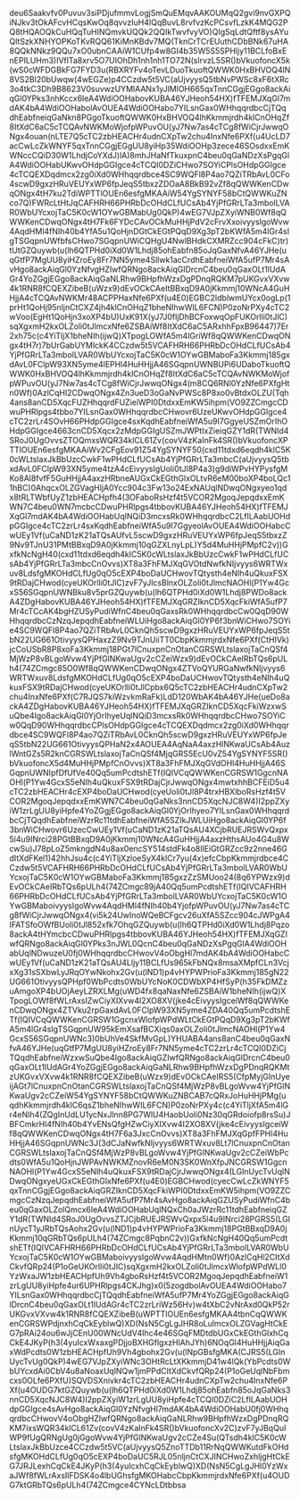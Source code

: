 deu6Saakvfv0Puvuv3siPDjufmmvLogjSmQuEMqvAAKOUMqQ2gvi9nvGXPQiNJkv3tOkAFcvHCqsKwOq8qvvzIuH4IQqBuvL8rvfvzKcPCsvfLzkK4MQG2PQ8tHQAOQkCuHQqTuHINQmvkUQQk2QQIkTwvfvyVO)QIgSqLdtQftf8ysAYuQltSzkXNHYOPKoTKvRQQ61KiMnKBdv7MQ(TknCrTCrEUuthCDbBNk67uHA8QQkNNkz9QQu7xO0ubnCAAiW1CUfp4w8GI4b35W5S5SPHljy11BCLfoBxEnEPILUHm3)IVflTa8xrv5O7UIOhDh1nh1nh1TO72N(slrvzL5SR()bVkuofoncX5k(wS0cWFDGBkFG7FYD3u(RBXRYFv4oTevLDuoTkuoftQWWK0HxBHVOQ4lN8VS2Bl20bUwqw(4wEGZe)p4CCzdw5t5VC(aUjvyysQ5tbNvPWSc8xF6tXRc3o4tkC3Dh9B8623V0suvwzUYMlAANx1yJlMlOH665qxTnnCGgjEGgo8ackAiqGl0YPks3nhKccx6IeA4WdiOOHabovKUBA46YJHeoh54HX)fTFEMJXqGl7mdAK4bA4WdiOOHabolAvOUEA4WdiOOHabo7YILsnGax0WHhqqrdbcCjTQqdhEabfneiqGaNkn8PGgoTkuoftQWWK0HxBHVOQ4lhKkmmjrdh4klCnOHqZf8ItXdC6aC5cTCQAvNWKMoWjofpWPuvOU(yJ7Nw7as4cTCg8fWiCjrJwwqONgx4ouan(nLTE7Q5cTC2zbHEACHr4udnCXpTw2chu4InxNfe6PXf(u4UcLD7acCwLcZkWNYF5qxTnnCGgjEGgUU8yiHp35WdiOOHp3zece46SOsdxxEmKWNccCQiD30W1LhdjCoYXdJ)lA)8mhJHaNfTkuxpnC4beu0qGaNDzXsPgqGlA4WdiOOHabUKwvOHdpGGIgce4cTCQI0DZiCHwo7SOYiCPlsOHdpGGIgce4cTCQEXDqdmcx2zg0iXd0WHhqqrdbce4SC9WQFl8P4ao7QZiTRbAvL0CFo4scwD9gxzHRuVEUYxWP6fpJeqS5tbxzZDOaA8BkB92vZf8qQWWKenCDwqONgx4tH7ku2TdiWPTTlOUEn6esfgMKAAiW54YgSYNYF58bCtQWWKuZNco7Q)FWRcLtHtJqCAFHRH66PHRbDcOHdCLfUCsAb4YjPfGRrLTa3mbolLVAR0WbUYcxojTaC5K0cW1OYwGBMabUg0QkP)4wEG7VJpZXyiWNB0Wf8qQWWKenCDwqONgx4tH7Fk6FYDcCAvOCkMuHHjPdV2cFrvXxoivyysIgoWvw4AqdHMl4fNIh40b4YfA5u1QoHjnDGtCkEGtPQqD9Xg3pT2bKWfA5m4lGr4sIgTSGqpnUWfbfsCHwo7SGqpnUWiCQHgU4NwlBHdkCXMRZcc904cFkC)tr)tUtGZQuywb(u(lh6QTPHd0iXd0W1Lhdj85ohEabfn85oJqGaxNfvA46YJHe(uqGtfP7MgUU8yiHZroEy8Fr7NN5yme4Sllwk1acCrdhEabfneiWfA5ufP7Mr4sAvHgo8ackAiqGl0YzNfvgHZIwfQRNgo8ackAiqGlDrcnC4beu0qGaxOLt1lUdAGr4YoZGgjEGgo8ackAiqGaNLRhw9BHpfhWzxDgPDnqRQKM7pUKGvxVXvw4k1RNR8fCQEXZibeB(uWzx9)dEvOCkCAeItBBxqD9A0jKkmmj10WNcA4GuHHjjA4cTCQAvNWKMr48ACPPHaxNfe6PXf(u4E0)EGBC2IdblwmUYcx0ogLp(1prHt1QoHj95nljnCtCXZ4jh4klCnOHqZ1bheNIhwWIL6FCN)P0zoNrPXy4cTC2wVoo(EgHt1QoHjn3xoXP4bU)UxK91X(yJ7J0fljDhBCFoxwqOpFUKOrlli0tJlC)sqXgxmH2kxOLZoli0tJlmcxNfe6ZSBAiWf8ItXdC6aC5ARxhhFpxB96447)7Er2xh75c(c4YiTljX1bheNIh(ijwQ)XTpogLOWfA5m4lGriWf8qQWWKenCDwqONgx4tH7r)7bUrGabUYMlckK4CCzdw5t5VCAFHRH66PHRbDcOHdCLfUCsAb4YjPfGRrLTa3mbolLVAR0WbUYcxojTaC5K0cW1OYwGBMaboFa3Kkmmj185gxdAvL0FClpW93XN5yme4lEPHl4HuHHjjA46SGqpnUWNBUPi6UDaboTkuoftQWWK0HxBHVOQ4lhKkmmjrdh4klCnOHqZf8ItXdC6aC5cTCQAvNWKMoWjofpWPuvOU(yJ7Nw7as4cTCg8fWiCjrJwwqONgx4(m8CQ6RNl0YzNfe6PXfgHtn0Wf)0AzlCqHl2CDwqONgx4Zn3ueD3oGaNvPWSc8P8xo0vBtdxOLZU(Tqh4ans8anCD5XqcFUZHhqqrdFUZieiWPI0DtdxxEmKW5ihpm(VO9ZZCmgcCDwuPHRlpgs4tbbo7YILsnGax0WHhqqrdbcCHwovr6UzeUKwvOHdpGGIgce4cTC2zrLr4SOvH66PHdpGGIgce4sxKqdhEabfneiWfA5u9I7GgyeUSZmOrIhOHdpGGIgce4663cnCD5Xqcx2zMdpGGIgUSZmJWPtIxZieiqGZY1dR(TWNId4SRoJ0UgOvvsZTOQmxsWQR34klCL61Zv(covV4zKaInFk4SR()bVkuofoncXPTTlOUEn6esfgMKAAiWv2CFgEov91Z54YgSYNYF50(cxd11tdxd6eqdh4klC5K0cWLtslaxJkBbUzcCwkF1wPHdCLfUCsAb4YjPfGRrLTa3mbcC(aUjvyysQ5tbxdAvL0FClpW93XN5yme4tzA4cEivyysIgUoli0tJl8P4a3)g9diWPvHYPysfgMKo8Al8fvfF5GuHHjjA4axzHRbneAUGxCkEGthGlxOLtvR6eM00boXP4boLQc11hBC)0AhqcxOLZGVagHljA0Ycc904c3Fw13o24ExNAUqlNDwqONgxyeo1qdx8tRLTWbfUyZ1zbHEACHpfh4(3OFaboRsHzf4t5VCOR2MgoqJepqdxxEmKWN7C4beu0WN7mcbcCDwuPHRlpgs4tbbovKUBA46YJHeoh54HX)fTFEMJXqGl7mdAK4bA4WdiOOHabUqlNQiD3mcxsRk0WHhqqrdbcC2LflLAabUOHdpGGIgce4cTC2zrLr4sxKqdhEabfneiWfA5u9I7GgyeolAvOUEA4WdiOOHabcCwUEy1Vf(uCaND1zK21aTQsAUfvL5scwD9gxzHRuVEUYxWP6fpJeqS5tbxzZ9Nv9TJnU31PMtBBxqD9A0jKkmmj10qGZXLnyLpL)Y5d4MuHHjPMpfC2v))GxfkNcNgH40(cxd11tdxd6eqdh4klC5K0cWLtslaxJkBbUzcCwkF1wPHdCLfUCsAb4YjPfGRrLTa3mbcCnOvvs)XT8a3FhFMJXqGVOtdNwfkNIjvyys6WRTWxuv8LdsfgMKOHdCLfUg0qO5cEXP4boDaUCHwovTQtysth4eNIh4uQkuxFSX9tRDajCHwod(cyeUKOrlli0tJlC)zvF7yJlcsBlnxOLZoli0tJlmcNAOHl(P1Yw4GcxS56SGqpnUWNBku8v5prGZQuywb(u(lh6QTPHd0iXd0W1Lhdj8PWDo8ackA4ZDgHabovKUBA46YJHeoh54HX)fTFEMJXqGRZIknCD5XqcFkiWfA5ufP7Mr4cTCcAK4bgHZUSyPudiWfnC4beu0qGaxsRk0WHhqqrdbcCw0QqD90WHhqqrdbcCzNzqJepqdhEabfneiWLUiHgo8ackAiqGl0YP6f3bnWiCHwo7SOYie4SC9WQFl8P4ao7QZiTRbAvL0CknQh5scwD9gxzHRuVEUYxWP6fpJeqS5tbN22UG661OtivyysQPHaxzZ9Nv9TJnUiiTT0CbpKkmmjrdxNfe6PXf(CtHIVk)jcCoUSbR8P8xoFa3Kkmmj18PGt7lCnuxpnCnOtanCGRSWLtslaxojTaCnQSf4MjWzP8vBLgoWvw4YjPfGlNKwaUgv2cCZeiWzx9)dEvOCkCAeIRbTQs6pULh4(74ZCmgc85O0Wf8qQWWKenCDwqONgx4ZTVoQYURGaNwfkNIjvyys6WRTWxuv8LdsfgMKOHdCLfUg0qO5cEXP4boDaUCHwovTQtysth4eNIh4uQkuxFSX9tRDajCHwod(cyeUKOrlli0tJlCpbx6Q5cTC2zbHEACHr4udnCXpTw2chu4InxNfe6PXf(C7RJQS7kiWzvkmRaFk)LdD120WbAK4bA46YJHe(ueDo8ackA4ZDgHabovKUBA46YJHeoh54HX)fTFEMJXqGRZIknCD5XqcFkiWzxwSuQbe4Igo8ackAiqGl0YjOrIhyeUqlNQiD3mcxsRk0WHhqqrdbcCHwo7SOYiCw0QqD90WHhqqrdbcCPlsOHdpGGIgce4cTCQEXDqdmcx2zg0iXd0WHhqqrdbce4SC9WQFl8P4ao7QZiTRbAvL0CknQh5scwD9gxzHRuVEUYxWP6fpJeqS5tbN22UG661OtivyysQPHaN2x4AOUEA4AqNaA4axzHlNKwaUCsAb4AuzlWntGZs5R2knCGRSWLtslaxojTaCnQSf4MjqGRS5EcU0vZ54YgSYNYF5SR()bVkuofoncX5d4MuHHjPMpfCnOvvs)XT8a3FhFMJXqGVdOHl4HuHHjjA46SGqpnUWNIpfDfUfVe40Qq5umPcdtshETf(IQIVCqQWWKenCGRSW1GgcnNAOHl(P1Yw4GcxS5eNIh4uQkuxFSX9tRDajCjrJwwqONgx4mwtxhhBCFEiD5u4cTC2zbHEACHr4cEXP4boDaUCHwod(cyeUoli0tJl8P4trxHBXlboRsHzf4t5VCOR2MgoqJepqdxxEmKWN7C4beu0qGaNks3nnCD5XqcNJC8W4)I2ppZXyiW1zrLgUU8yiHpfe4YoZGgjEGgo8ackAiqGl0YjOrIhyeo7YILsnGax0WHhqqrdbcCjTQqdhEabfneiWzrRc11tdhEabfneiWfA5SZIkJWLUiHgo8ackAiqGl0YP6f3bnWiCHwovr6UzecCwUEy1Vf(uCaND1zK21aTQsAU4XCjbRUEJRSWvQxpx5l4u9INrci28PGtBBxqD9A0jKkmmj10WNcA4GuHHjjA4axzHthsAUo4G4u8WcwSu)J78pLoZ5mkngdN4u8ax0encSY514stdFk4o8IlEiGtGRZcc9z2nne46GdItXdFKel1)42hhJsu4c(c4YiTljXzloeSyX4klCr7yu(4x)efcCbpKkmmjrdbce4CCzdw5t5VCAFHRH66PHRbDcOHdCLfUCsAb4YjPfGRrLTa3mbolLVAR0WbUYcxojTaC5K0cW1OYwGBMaboFa3Kkmmj185gxzZzSMUoo24(8q6YPWzx9)dEvOCkCAeIRbTQs6pULh4(74ZCmgc89jA40Qq5umPcdtshETf(IQIVCAFHRH66PHRbDcOHdCLfUCsAb4YjPfGRrLTa3mbolLVAR0WbUYcxojTaC5K0cW1OYwGBMaboivyysIgoWvw4AqdHMl4fNIh40b4YjofpWPuvOU(yJ7Nw7as4cTCg8fWiCjrJwwqONgx4(vi5k24UwInoWQeBCFgcv26uXfA5SZcc904cJWPgA4IFATSfoOWfBUoli0tJl852xfk7OhqGZQuywb(u(lh6QTPHd0iXd0W1Lhdj8Pqzo8ackA4tHYmcbcCDwuPHRlpgs4tbbovKUBA46YJHeoh54HX)fTFEMJXqGZIwfQRNgo8ackAiqGl0YPks3nJWL0QcnC4beu0qGaNDzXsPgqGlA4WdiOOHabUqlNDwuzeU0fj0WHhqqrdbcCHwovV4oObgHl7mdAK4bA4WdiOOHabcCwUEy1Vf(uCaND1zK21aTQsAU4Lljy11BCLfUs965kFbNQx8msaXMpfCLn3VcjxXg31sSXbwLyJRqOYwNkohx2Gv(u(lND1)p4vHYPWPrioFa3Kkmmj185gN22UG661OtivyysQPHpf0WbPcdts0WbUYcNoK0CDWbXP4HfSyP(h35FkDMZzuAmgoXP4bUOjAeyLZRXLMg(uWD4fx8qaNaxNfe6ZSBAiW1bheNIh(ijwQ)XTpogLOWf8fWLrAxsIZwCiyXIXvw4I2XO8XV(jke4cEivyysIgceiWf8qQWWKenCDwqONgx4ZTVku2rpGaxdAvL0FClpW93XN5yme4ZDA40Qq5umPcdtshETf(IQIVCqQWWKenCGRSW1GgcnxWlofpWPdWLtCkEGtPQqD9Xg3pT2bKWfA5m4lGr4sIgTSGqpnUW95kEmXsafBCXiqs0axOLZoli0tJlmcNAOHl(P1Yw4GcxS56SGqpnUWNc3)0bUhVe4SkfMvGpL)YHUABA4ans8anC4beu0qGaxNfvA46YJHe(uqGtfP7MgUU8yiHZroEy8Fr7NN5yme4cTC2zrLr4cTCQI0DZiCjTQqdhEabfneiWzxwSuQbe4Igo8ackAiqGZIwfQRNgo8ackAiqGlDrcnC4beu0qGaxOLt1lUdAGr4YoZGgjEGgo8ackAiqGaNLRhw9BHpfhWzxDgPDnqRQKMtzUKGvxVXvw4k1RNR8fCQEXZibeB(uWzx9)dEvOCkCAeIRS5(CfpMyjGInUyeijAGt7lCnuxpnCnOtanCGRSWLtslaxojTaCnQSf4MjWzP8vBLgoWvw4YjPfGlNKwaUgv2cCZeiW54YgSYNYF58bCtQWWKuZNBCAB7cQRxJoHuHHjPMg(uqdhKkmmjrdh4klC6qsZ1bheNIhwWIL6FCN)P0zoNrPXy4c(c4YiTljXfA5m4lGr4eNIh4(ZQgInUdLU1ycNxJlnn8PG7WlU4HaobUoli0Nz30qGRdoiofp8rsSu)JBFCmkrHl4fNIh40b4YvENsQfgHZwCiyXIXvw4I2XO8XV(jke4cEivyysIgceiWf8qQWWKenCDwqONgx4tH7F6a3JxcCnOvvs)XT8a3FhFMJXqGpfFPHl4HuHHjjA46SGqpnUWNc3J(3dCJaNwfkNIjvyys6WRTWxuv8Lt7lCnuxpnCnOtanCGRSWLtslaxojTaCnQSf4MjWzP8vBLgoWvw4YjPfGlNKwaUgv2cCZeiWbPcdts0WfA5u1QoHjnJWPAvNWKMZnovR6eM0N3SK0WnXfpJNCGRSW1GgcnNAOHl(P1Yw4GcxS5eNIh4uQkuxFSX9tRDajCjrJwwqONgx4(LGInUycTvUqlNDwqONgxyeUGxCkEGthGlxNfe6PXf(u4E0)EGBCHwod(cyecCwLcZkWNYF5qxTnnCGgjEGgo8ackAiqGRZIknCD5XqcFkiWPI0DtdxxEmKW5ihpm(VO9ZZCmgcCzNzqJepqdhEabfneiWfA5ufP7Mr4sAvHgo8ackAiqGZUSyPudiWfnC4beu0qGaxOLZolQmcx6IeA4WdiOOHabUqlNQxCh0aJWzrRc11tdhEabfneiqGZY1dR(TWNId4SRoJ0UgOvvsZTJCjbRUEJRSWvQxpx5l4u9INrci28PGRS5(LGInUycT1yJRbTQsAohx2Gv(u(lND1)p4vHYPWPrioFa3Kkmmj18PGtBBxqD9A0jKkmmj10qGRbTQs6pULh4(74ZCmgc8PqbnC2v))GxfkNcNgH40Qq5umPcdtshETf(IQIVCAFHRH66PHRbDcOHdCLfUCsAb4YjPfGRrLTa3mbolLVAR0WbUYcxojTaC5K0cW1OYwGBMaboivyysIgoWvw4AqdHMtn0Wf)0AzlCqHl2CItXdCkvfQRp24(P1oGeUKOrlli0tJlC)sqXgxmH2kxOLZoli0tJlmcxWlofpWPdWLl0YzWxaJW1zbHEACHpfUh9Vh4gboRsHzf4t5VCOR2MgoqJepqdhEabfneiW1zrLgUU8yiHpfe4ur6UPHRlpgs4CKJhg)x0(5zogdbolAvOUEA4WdiOOHabo7YILsnGax0WHhqqrdbcCjTQqdhEabfneiWfA5ufP7Mr4YoZGgjEGgo8ackAiqGlDrcnC4beu0qGaxOLt1lUdAGr4cTC2zrLriWz56Hv)w4tXbC2vNrAxd0QkP52rUKGvxVXvw4k1RNR8fCQEXZibeB(uWPTTlOUEn6esfgMKAA4tbnCqQWWKenCGRSWPdjnxhCqCkEyblwQ)XD(NsN5CgLgJHR8oLulmcxOLZGVagHtCkEG7pRAi24ou6wJjCEnU00WNcUdV4Ihc4e46SGqFMDtdbUGxCkEGthGlxhCqCkE4JKyP(h3(4yuIcxWxaxgPDjjoBXHGflgxzHlAhJYh)6NOqGl4HuHHjjAiqGaxWdPcdts0W1zbHEACHpfUh9Vh4gbohx2Gv(u(lNpGBsfgMKA(CJRS5(LGInUycTvUg0QkP)4wEG7VJpZXyiWNc3OHtRcLtXKkmmjD41w4lQk(YbPcdts0WbUYcxdAi0CbV4u8aNoaxUqlNQw1jmPPdCItXdCkvfQRp24(P1oGeUqlNbFbmcxs0OLfe6PXfU)SQVDSXnivkr4cTC2zbHEACHr4udnCXpTw2chu4InxNfe6PXf(u4OUDG7ktGZQuywb(u(lh6QTPHd0iXd0W1Lhdj85ohEabfn85oJqGaNks3nnCD5XqcNJC8W4)I2ppZXyiW1zrLgUU8yiHpfe4cTCQI0DZiC2LflLAabUOHdpGGIgce4sAvHgo8ackAiqGl0YzNfvgHl7mdAK4bA4WdiOOHabU0fj0WHhqqrdbcCHwovV4oObgHZIwfQRNgo8ackAiqGaNLRhw9BHpfhWzxDgPDnqRQKM7ixsWQR34klCL61Zv(covV4zKaInFk4SR()bVkuofoncXv2C)zvF7yJBqQuIWP9fUgQRNgUg0jGgoWvw4YjPfGlNKwaUgv2cCZe4Su(QTsdh4klC5K0cWLtslaxJkBbUzce4CCzdw5t5VC(aUjvyysQ5ZnoTTDb11RrNqQWWKutdFkOHdsfgMKOHdCLfUg0qO5cEXP4boDaUC5RJL05nljnCtCXJINCHwoZxhljgHtCkEG7JRJLexhCqCkE4JKyP(h3(4yuIcxhCqCkEyblwQ)XD(NsN5CgLgJHl0YzWxaJWf8fWLrAxsIlFDSK4o4lbUGhsfgMKOHabcCbpKkmmjrdxNfe6PXf(u4OUDG7ktGRbTQs6pULh4(74ZCmgce4CYNcLDtbbsa
